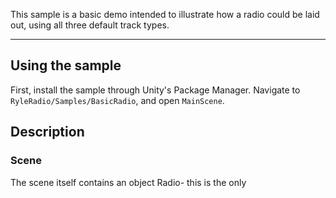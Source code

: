 This sample is a basic demo intended to illustrate how a radio could be laid out, using all three default track types.

---

## Using the sample
First, install the sample through Unity's Package Manager. Navigate to `RyleRadio/Samples/BasicRadio`, and open `MainScene`.

## Description
### Scene
The scene itself contains an object Radio- this is the only 